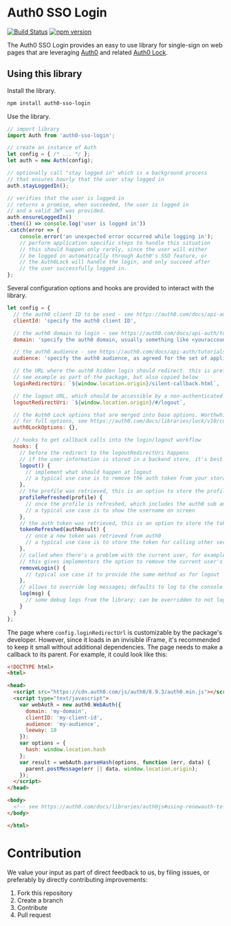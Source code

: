 # Auth0 SSO Login

[![Build Status](https://travis-ci.org/Cimpress-MCP/auth0-sso-login.js.svg?branch=master)](https://travis-ci.org/Cimpress-MCP/auth0-sso-login.js) 
[![npm version](https://badge.fury.io/js/auth0-sso-login.svg)](https://www.npmjs.com/package/auth0-sso-login)

The Auth0 SSO Login provides an easy to use library for single-sign on web pages that are leveraging [Auth0](https://auth0.com/) and related [Auth0 Lock](https://auth0.com/lock).

## Using this library

Install the library.

```bash
npm install auth0-sso-login
```

Use the library.

```javascript
// import library
import Auth from 'auth0-sso-login';

// create an instance of Auth
let config = { /* ... */ };
let auth = new Auth(config);

// optionally call "stay logged in" which is a background process
// that ensures hourly that the user stay logged in
auth.stayLoggedIn();

// verifies that the user is logged in
// returns a promise, when succeeded, the user is logged in
// and a valid JWT was provided.
auth.ensureLoggedIn()
.then(() => console.log('user is logged in'))
.catch(error => {
    console.error('an unexpected error occurred while logging in');
    // perform application specific steps to handle this situation
    // this should happen only rarely, since the user will either
    // be logged in automatically through Auth0's SSO feature, or
    // the Auth0Lock will handle the login, and only succeed after
    // the user successfully logged in.
};
```

Several configuration options and hooks are provided to interact with the library.

```javascript
let config = {
  // the auth0 client ID to be used - see https://auth0.com/docs/api-auth/tutorials/client-credentials
  clientId: 'specify the auth0 client ID',

  // the auth0 domain to login - see https://auth0.com/docs/api-auth/tutorials/client-credentials
  domain: 'specify the auth0 domain, usually something like <youraccount>.auth0.com',

  // the auth0 audience - see https://auth0.com/docs/api-auth/tutorials/client-credentials
  audience: 'specify the auth0 audience, as agreed for the set of applications with the same audience',

  // the URL where the auth0 hidden login should redirect. this is preferably a small page that will be loaded as an iframe
  // see example as part of the package, but also copied below
  loginRedirectUri: `${window.location.origin}/silent-callback.html`,

  // the logout URL, which should be accessible by a non-authenticated user
  logoutRedirectUri: `${window.location.origin}/#/logout`,

  // the Auth0 Lock options that are merged into base options. Worthwhile additions are title or icon
  // for full options, see https://auth0.com/docs/libraries/lock/v10/customization
  auth0LockOptions: {},

  // hooks to get callback calls into the login/logout workflow
  hooks: {
    // before the redirect to the logoutRedirectUri happens
    // if the user information is stored in a backend store, it's best to clean that before the redirect happens
    logout() {
      // implement what should happen at logout
      // a typical use case is to remove the auth token from your storage (memory, cookie, local store), or perform other cleanup tasks
    },
    // the profile was retrieved, this is an option to store the profile, or update the user interface
    profileRefreshed(profile) {
      // once the profile is refreshed, which includes the auth0 sub and other meta data
      // a typical use case is to show the username on screen
    },
    // the auth token was retrieved, this is an option to store the token for later use
    tokenRefreshed(authResult) {
      // once a new token was retrieved from auth0
      // a typical use case is to store the token for calling other services
    },
    // called when there's a problem with the current user, for example an invalid token
    // this gives implementors the option to remove the current user's details from the store if saved
    removeLogin() {
      // typical use case it to provide the same method as for logout
    },
    // allows to override log messages; defaults to log to the console
    log(msg) {
      // some debug logs from the library; can be overridden to not log to the console
    }
  }
};
```

The page where `config.loginRedirectUrl` is customizable by the package's developer. However, since it loads in an invisible iFrame, it's recommended to keep it small without additional dependencies. The page needs to make a callback to its parent. For example, it could look like this:

```html
<!DOCTYPE html>
<html>

<head>
  <script src="https://cdn.auth0.com/js/auth0/8.9.3/auth0.min.js"></script>
  <script type="text/javascript">
    var webAuth = new auth0.WebAuth({
      domain: 'my-domain',
      clientID: 'my-client-id',
      audience: 'my-audience',
      leeway: 10
    });
    var options = {
      hash: window.location.hash
    };
    var result = webAuth.parseHash(options, function (err, data) {
      parent.postMessage(err || data, window.location.origin);
    });
  </script>
</head>

<body>
  <!-- see https://auth0.com/docs/libraries/auth0js#using-renewauth-to-acquire-new-tokens -->
</body>

</html>
```

# Contribution

We value your input as part of direct feedback to us, by filing issues, or preferably by directly contributing improvements:

1. Fork this repository
1. Create a branch
1. Contribute
1. Pull request
